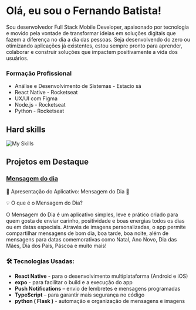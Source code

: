 # Olá, eu sou o Fernando Batista!
Sou desenvolvedor Full Stack Mobile Developer, apaixonado por tecnologia e movido pela vontade de transformar ideias em soluções digitais que fazem a diferença no dia a dia das pessoas.
Seja desenvolvendo do zero ou otimizando aplicações já existentes, estou sempre pronto para aprender, colaborar e construir soluções que impactem positivamente a vida dos usuários.

### Formação Profissional
- Análise e Desenvolvimento de Sistemas - Estacio sá
- React Native - Rocketseat
- UX/UI com Figma
- Node.js - Rocketseat
- Python - Rocketseat

## Hard skills
![My Skills](https://skillicons.dev/icons?i=html,css,js,ts,react,figma,nodejs,express,python,flask,git)

## Projetos em Destaque
### <a href="https://play.google.com/store/apps/details?id=com.fernando.bs14.mensagemdodia&pcampaignid=web_share" target="_blank">Mensagem do dia</a> 

🎉 Apresentação do Aplicativo: Mensagem do Dia 📱


💡 O que é o Mensagem do Dia?


O Mensagem do Dia é um aplicativo simples, leve e prático criado para quem gosta de enviar carinho, positividade e boas energias todos os dias ou em datas especiais. Através de imagens personalizadas, o app permite compartilhar mensagens de bom dia, boa tarde, boa noite, além de mensagens para datas comemorativas como Natal, Ano Novo, Dia das Mães, Dia dos Pais, Páscoa e muito mais!

### 🛠️ Tecnologias Usadas:
- <b>React Native</b> - para o desenvolvimento multiplataforma (Android e iOS)
- <b>expo</b> - para facilitar o build e a execução do app
- <b>Push Notifications</b> – envio de lembretes e mensagens programadas
- <b>TypeScript</b> – para garantir mais segurança no código
- <b>python ( Flask )</b> - automação e organização de mensagens e imagens


  
